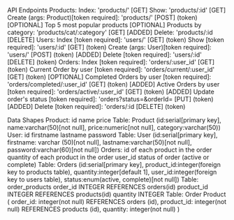 API Endpoints
Products:
Index: 'products/' [GET]
Show: 'products/:id' [GET]
Create (args: Product)[token required]: 'products/' [POST] (token)
[OPTIONAL] Top 5 most popular products
[OPTIONAL] Products by category: 'products/cat/:category' [GET]
[ADDED] Delete: 'products/:id [DELETE]
Users:
Index [token required]: 'users/' [GET] (token)
Show [token required]: 'users/:id' [GET] (token)
Create (args: User)[token required]: 'users/' [POST] (token)
[ADDED] Delete [token required]: 'users/:id' [DELETE] (token)
Orders:
Index [token required]: 'orders/:user_id' [GET] (token)
Current Order by user [token required]: 'orders/current/:user_id' [GET] (token)
[OPTIONAL] Completed Orders by user [token required]: 'orders/completed/:user_id' [GET] (token)
[ADDED] Active Orders by user [token required]: 'orders/active/:user_id' [GET] (token)
[ADDED] Update order's status [token required]: 'orders?status=<status>&orderId=<order id> [PUT] (token)
[ADDED] Delete [token required]: 'orders/:id [DELETE] (token)

Data Shapes
Product:
id
name
price
Table: Product (id:serial[primary key], name:varchar(50)[not null], price:numeric[not null], category:varchar(50))
User:
id
firstname
lastname
password
Table: User (id:serial[primary key], firstname: varchar (50)[not null], lastname:varchar(50)[not null], password:varchar(60)[not null])
Orders:
id of each product in the order
quantity of each product in the order
user_id
status of order (active or complete)
Table: Orders (id:serial[primary key], product_id:integer(foreign key to products table), quantity:integer[default 1], user_id:integer(foreign key to users table), status:enum(active, complete)[not null])
Table: order_products
order_id INTEGER REFERENCES orders(id)
product_id INTEGER REFERENCES products(id)
quantity INTEGER
Table: Order Product (
order_id: integer(not null) REFERENCES orders (id),
product_id: integer(not null) REFERENCES products (id),
quantity: integer(not null)
)
